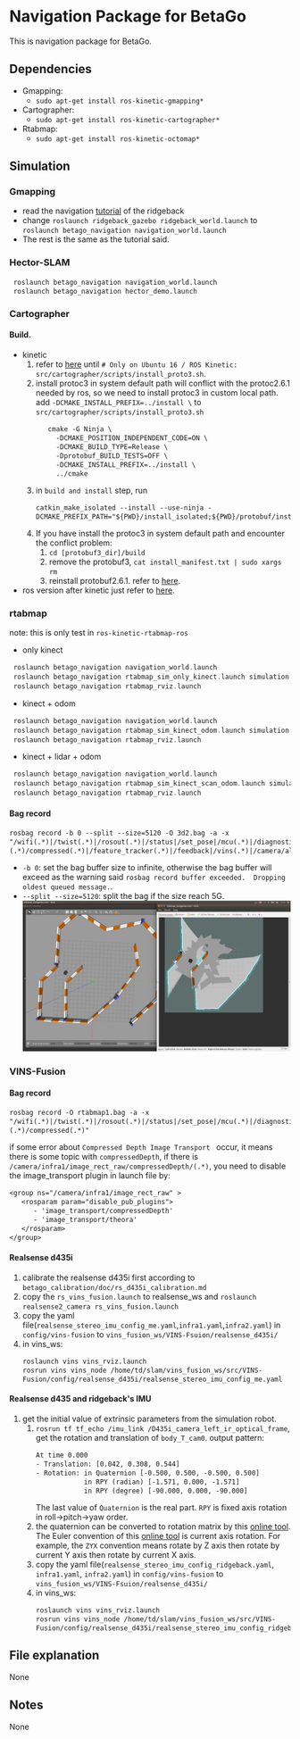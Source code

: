 # Navigation Package for BetaGo 
This is navigation package for BetaGo.
## Dependencies
- Gmapping: 
    - `sudo apt-get install ros-kinetic-gmapping*`
- Cartographer: 
    - `sudo apt-get install ros-kinetic-cartographer*`
- Rtabmap: 
    - `sudo apt-get install ros-kinetic-octomap*`
## Simulation
### Gmapping
- read the navigation [tutorial](http://www.clearpathrobotics.com/assets/guides/ridgeback/navigation.html) of the ridgeback
- change `roslaunch ridgeback_gazebo ridgeback_world.launch` to `roslaunch betago_navigation navigation_world.launch`
- The rest is the same as the tutorial said.

### Hector-SLAM
```
 roslaunch betago_navigation navigation_world.launch
 roslaunch betago_navigation hector_demo.launch
```
### Cartographer
#### Build.
- kinetic
    1. refer to [here](https://google-cartographer-ros.readthedocs.io/en/latest/compilation.html#building-installation) until `# Only on Ubuntu 16 / ROS Kinetic: src/cartographer/scripts/install_proto3.sh`.
    2. install protoc3 in system default path will conflict with the protoc2.6.1 needed by ros, so we need to install protoc3 in custom local path. add `-DCMAKE_INSTALL_PREFIX=../install \` to `src/cartographer/scripts/install_proto3.sh`
        ```
           cmake -G Ninja \
             -DCMAKE_POSITION_INDEPENDENT_CODE=ON \
             -DCMAKE_BUILD_TYPE=Release \
             -Dprotobuf_BUILD_TESTS=OFF \
             -DCMAKE_INSTALL_PREFIX=../install \
             ../cmake
       ```
    3. in `build and install` step, run 
        ```
        catkin_make_isolated --install --use-ninja -DCMAKE_PREFIX_PATH="${PWD}/install_isolated;${PWD}/protobuf/install;${CMAKE_PREFIX_PATH}"
       ```
    4. If you have install the protoc3 in system default path and encounter the conflict problem:
        1. `cd [protobuf3_dir]/build`
        2. remove the protobuf3, `cat install_manifest.txt | sudo xargs rm`
        3. reinstall protobuf2.6.1. refer to [here](https://blog.csdn.net/lwplwf/article/details/76532804).
- ros version after kinetic just refer to [here](https://google-cartographer-ros.readthedocs.io/en/latest/compilation.html#building-installation).
### rtabmap
note: this is only test in `ros-kinetic-rtabmap-ros`
- only kinect
```asm
 roslaunch betago_navigation navigation_world.launch
 roslaunch betago_navigation rtabmap_sim_only_kinect.launch simulation:=true
 roslaunch betago_navigation rtabmap_rviz.launch
```
- kinect + odom
```asm
 roslaunch betago_navigation navigation_world.launch
 roslaunch betago_navigation rtabmap_sim_kinect_odom.launch simulation:=true
 roslaunch betago_navigation rtabmap_rviz.launch
```
- kinect + lidar + odom
```asm
 roslaunch betago_navigation navigation_world.launch
 roslaunch betago_navigation rtabmap_sim_kinect_scan_odom.launch simulation:=true
 roslaunch betago_navigation rtabmap_rviz.launch
```
#### Bag record
```
rosbag record -b 0 --split --size=5120 -O 3d2.bag -a -x "/wifi(.*)|/twist(.*)|/rosout(.*)|/status|/set_pose|/mcu(.*)|/diagnostics(.*)|/cmd_lights|/bluetooth(.*)|/disparity|/gps/fix|/imu_filter_node(.*)|/initialpose|/left/(.*)|/move_base_simple/goal|/rgbd_image_relay|/right/(.*)|/rtabmap(.*)|/tag_detections|/user_data_async|/voxel_cloud|(.*)/compressed(.*)|/feature_tracker(.*)|/feedback|/vins(.*)|/camera/aligned_depth_to_infra1(.*)"
```
- `-b 0`: set the bag buffer size to infinite, otherwise the bag buffer will exceed as the warning said `rosbag record buffer exceeded.  Dropping oldest queued message.`.
- `--split --size=5120`: split the bag if the size reach 5G.
![kinect + lidar + odom mapping result](../media/rtabmap_3.png)

### VINS-Fusion
#### Bag record
```
rosbag record -O rtabmap1.bag -a -x "/wifi(.*)|/twist(.*)|/rosout(.*)|/status|/set_pose|/mcu(.*)|/diagnostics(.*)|/cmd_lights|/bluetooth(.*)|/disparity|/gps/fix|/imu_filter_node(.*)|/initialpose|/left/(.*)|/move_base_simple/goal|/rgbd_image_relay|/right/(.*)|/rtabmap(.*)|/tag_detections|/user_data_async|/voxel_cloud|(.*)/compressed(.*)"
```
if some error about `Compressed Depth Image Transport ` occur, it means there is some topic with `compressedDepth`,
if there is `/camera/infra1/image_rect_raw/compressedDepth/(.*)`, you need to disable the image_transport plugin in launch file by:
```
<group ns="/camera/infra1/image_rect_raw" >
   <rosparam param="disable_pub_plugins">
      - 'image_transport/compressedDepth'
      - 'image_transport/theora'
   </rosparam>
</group>
```
#### Realsense d435i
1. calibrate the realsense d435i first according to `betago_calibration/doc/rs_d435i_calibration.md`
2. copy the `rs_vins_fusion.launch` to realsense_ws and `roslaunch realsense2_camera rs_vins_fusion.launch `
3. copy the yaml file(`realsense_stereo_imu_config_me.yaml`,`infra1.yaml`,`infra2.yaml`) in `config/vins-fusion` to `vins_fusion_ws/VINS-Fsuion/realsense_d435i/`
4. in vins_ws:
    ```
   roslaunch vins vins_rviz.launch
   rosrun vins vins_node /home/td/slam/vins_fusion_ws/src/VINS-Fusion/config/realsense_d435i/realsense_stereo_imu_config_me.yaml
   ```
#### Realsense d435 and ridgeback's IMU
1. get the initial value of extrinsic parameters from the simulation robot.
    1. `rosrun tf tf_echo /imu_link /D435i_camera_left_ir_optical_frame`, get the rotation and translation of `body_T_cam0`.
        output pattern:
        ```
        At time 0.000
        - Translation: [0.042, 0.308, 0.544]
        - Rotation: in Quaternion [-0.500, 0.500, -0.500, 0.500]
                    in RPY (radian) [-1.571, 0.000, -1.571]
                    in RPY (degree) [-90.000, 0.000, -90.000]
       ```
         The last value of `Quaternion` is the real part.
         `RPY` is fixed axis rotation in roll->pitch->yaw order.
    2. the quaternion can be converted to rotation matrix by this [online tool](https://www.andre-gaschler.com/rotationconverter/).
        The Euler convention of this [online tool](https://www.andre-gaschler.com/rotationconverter/) is current axis rotation. For example, the `ZYX` convention means rotate by Z axis then rotate by current Y axis then rotate by current X axis.
    3. copy the yaml file(`realsense_stereo_imu_config_ridgeback.yaml`, `infra1.yaml`, `infra2.yaml`) in `config/vins-fusion` to `vins_fusion_ws/VINS-Fsuion/realsense_d435i/`
    4. in vins_ws:
        ```
       roslaunch vins vins_rviz.launch
       rosrun vins vins_node /home/td/slam/vins_fusion_ws/src/VINS-Fusion/config/realsense_d435i/realsense_stereo_imu_config_ridgeback.yaml
       ```
## File explanation
None
## Notes
None
